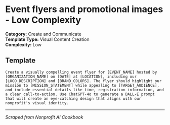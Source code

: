 # Event flyers and promotional images - Low Complexity

**Category:** Create and Communicate  
**Template Type:** Visual Content Creation  
**Complexity:** Low

## Template

```
Create a visually compelling event flyer for [EVENT_NAME] hosted by [ORGANIZATION_NAME] on [DATE] at [LOCATION], including our [LOGO_DESCRIPTION] and [BRAND_COLORS]. The flyer should highlight our mission to [MISSION_STATEMENT] while appealing to [TARGET_AUDIENCE], and include essential details like time, registration information, and a clear call-to-action. Use ChatGPT-4o to generate a DALL-E prompt that will create an eye-catching design that aligns with our nonprofit's visual identity.
```

---
*Scraped from Nonprofit AI Cookbook*
